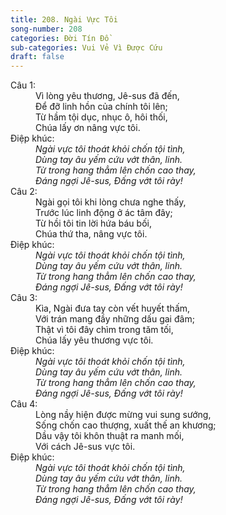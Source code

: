 ```yaml
---
title: 208. Ngài Vực Tôi
song-number: 208
categories: Đời Tín Đồ
sub-categories: Vui Vẻ Vì Được Cứu
draft: false
---
```

<dl><dt>Câu 1:</dt><dd data-verse="1">Vì lòng yêu thương, Jê-sus đã đến, <br/>Để đỡ linh hồn của chính tôi lên; <br/>Từ hầm tội dục, nhục ô, hôi thối, <br/>Chúa lấy ơn nâng vực tôi. </dd><dt>Điệp khúc:</dt><dd data-chorus="1"><em>Ngài vực tôi thoát khỏi chốn tội tình, <br/>Dùng tay âu yếm cứu vớt thân, linh. <br/>Từ trong hang thẳm lên chốn cao thay, <br/>Đáng ngợi Jê-sus, Đấng vớt tôi rày! </em></dd><dt>Câu 2:</dt><dd data-verse="2">Ngài gọi tôi khi lòng chưa nghe thấy, <br/>Trước lúc linh động ở ác tâm đây; <br/>Từ hồi tôi tin lời hứa báu bối, <br/>Chúa thứ tha, nâng vực tôi. </dd><dt>Điệp khúc:</dt><dd data-chorus="1"><em>Ngài vực tôi thoát khỏi chốn tội tình, <br/>Dùng tay âu yếm cứu vớt thân, linh. <br/>Từ trong hang thẳm lên chốn cao thay, <br/>Đáng ngợi Jê-sus, Đấng vớt tôi rày! </em></dd><dt>Câu 3:</dt><dd data-verse="3">Kìa, Ngài đưa tay còn vết huyết thấm, <br/>Với trán mang đầy những dấu gai đâm; <br/>Thật vì tôi đây chìm trong tăm tối, <br/>Chúa lấy yêu thương vực tôi. </dd><dt>Điệp khúc:</dt><dd data-chorus="1"><em>Ngài vực tôi thoát khỏi chốn tội tình, <br/>Dùng tay âu yếm cứu vớt thân, linh. <br/>Từ trong hang thẳm lên chốn cao thay, <br/>Đáng ngợi Jê-sus, Đấng vớt tôi rày! </em></dd><dt>Câu 4:</dt><dd data-verse="4">Lòng nầy hiện được mừng vui sung sướng, <br/>Sống chốn cao thượng, xuất thế an khương; <br/>Dầu vậy tôi khôn thuật ra manh mối, <br/>Với cách Jê-sus vực tôi. </dd><dt>Điệp khúc:</dt><dd data-chorus="1"><em>Ngài vực tôi thoát khỏi chốn tội tình, <br/>Dùng tay âu yếm cứu vớt thân, linh. <br/>Từ trong hang thẳm lên chốn cao thay, <br/>Đáng ngợi Jê-sus, Đấng vớt tôi rày! </em></dd></dl>